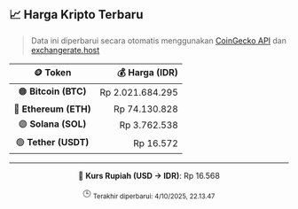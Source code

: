 

<!-- HARGA_KRIPTO -->
## 📈 Harga Kripto Terbaru

> Data ini diperbarui secara otomatis menggunakan [CoinGecko API](https://www.coingecko.com/) dan [exchangerate.host](https://exchangerate.host/)

<div align="center">

| 🪙 Token | 💰 Harga (IDR) |
|:------:|---------------:|
| 🟠 **Bitcoin (BTC)**   | Rp 2.021.684.295 |
| 🔵 **Ethereum (ETH)**  | Rp 74.130.828 |
| 🟣 **Solana (SOL)**    | Rp 3.762.538 |
| 🟢 **Tether (USDT)**   | Rp 16.572 |

---

💱 **Kurs Rupiah (USD → IDR)**: Rp 16.568

🕒 <sub>Terakhir diperbarui: 4/10/2025, 22.13.47</sub>

</div>
<!-- /HARGA_KRIPTO -->